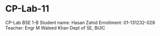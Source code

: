 # CP-Lab-11
CP-Lab 
BSE 1-B
Student name: Hasan Zahid
Enrollment: 01-131232-028
Teacher: Engr M Waleed Khan
Dept of SE, BUIC
